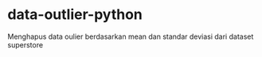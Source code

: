 # data-outlier-python

Menghapus data oulier berdasarkan mean dan standar deviasi dari dataset superstore
